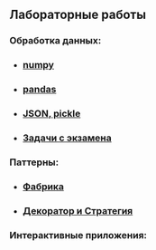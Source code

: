 ## Лабораторные работы

### Обработка данных:

* ### [numpy](https://github.com/Vinnjy/python/tree/numpy)

* ### [pandas](https://github.com/Vinnjy/python/tree/pandas)

* ### [JSON, pickle](https://github.com/Vinnjy/python/tree/json_pickle)

* ### [Задачи с экзамена](https://github.com/Vinnjy/python/tree/batman)

### Паттерны:

+ ### [Фабрика](https://github.com/Vinnjy/python/tree/factory)

+ ### [Декоратор и Стратегия](https://github.com/Vinnjy/python/tree/decorator_strategy)

### Интерактивные приложения:
